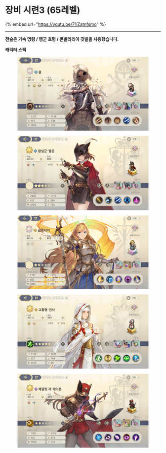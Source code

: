 # 장비 시련3 (65레벨)

{% embed url="https://youtu.be/71lZatnfsmo" %}

***

**전술은 가속 명령 / 행군 호령 / 콘발라리아 깃발을 사용했습니다.**

**캐릭터 스펙**

<figure><img src="../../../.gitbook/assets/image (29).png" alt=""><figcaption></figcaption></figure>

<figure><img src="../../../.gitbook/assets/image (30).png" alt=""><figcaption></figcaption></figure>

<figure><img src="../../../.gitbook/assets/image (31).png" alt=""><figcaption></figcaption></figure>

<figure><img src="../../../.gitbook/assets/image (32).png" alt=""><figcaption></figcaption></figure>

<figure><img src="../../../.gitbook/assets/image (33).png" alt=""><figcaption></figcaption></figure>
